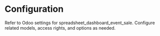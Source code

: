 # Configuration

Refer to Odoo settings for spreadsheet_dashboard_event_sale. Configure related models, access rights, and options as needed.
